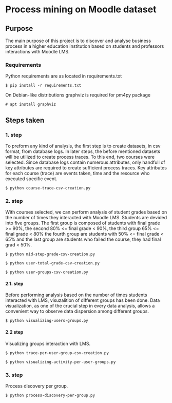 # Process mining on Moodle dataset

## Purpose

The main purpose of this project is to discover and analyse business process
in a higher education institution based on students and professors interactions 
with Moodle LMS.

### Requirements

Python requirements are as located in requirements.txt 
```
$ pip install -r requirements.txt
```

On Debian-like distributions graphviz is required for pm4py package
```
# apt install graphviz
```

## Steps taken

### 1. step

To preform any kind of analysis, the first step is to create datasets, in csv 
format, from database logs. In later steps, the before mentioned datasets will
be utilized to create process traces. To this end, two courses were selected.
Since database logs contain numerous attributes, only handfull of key attributes
are required to create sufficient process traces. Key attributes for each course
(trace) are events taken, time and the resource who executed specific event.

```
$ python course-trace-csv-creation.py
```
### 2. step

With courses selected, we can perform analysis of student grades based on the
number of times they interacted with Moodle LMS. Students are devided into 
five groups. The first group is composed of students with final grade >= 90%,
the second 80% <= final grade < 90%, the third group 65% <= final grade < 80% 
the fourth group are students with 50% <= final grade < 65% and the last group
are students who failed the course, they had final grad < 50%.

```
$ python mid-step-grade-csv-creation.py
```

```
$ python user-total-grade-csv-creation.py
```

```
$ python user-groups-csv-creation.py
```

#### 2.1. step

Before performing analysis based on the number of times students
interacted with LMS, visuzalition of different groups has been done. 
Data visualization, as one of the crucial step in every data analysis, allows 
a convenient way to observe data dispersion among different groups.

```
$ python visualizing-users-groups.py
```

#### 2.2 step

Visualizing groups interaction with LMS.

```
$ python trace-per-user-group-csv-creation.py
```

```
$ python visualizing-activity-per-user-groups.py
```

### 3. step

Process discovery per group.

```
$ python process-discovery-per-group.py
```

